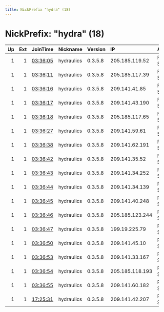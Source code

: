```yaml
---
title: NickPrefix "hydra" (18)
---
```


# NickPrefix: "hydra" (18)

|   Up |   Ext | JoinTime                                                                                            | Nickname   | Version   | IP              | AS                 | CC   |   ORp |   Dirp | OS    | Contact   |   eFamMembers |
|-----:|------:|:----------------------------------------------------------------------------------------------------|:-----------|:----------|:----------------|:-------------------|:-----|------:|-------:|:------|:----------|--------------:|
|    1 |     1 | [03:36:05](https://metrics.torproject.org/rs.html#details/7105C9DC0E6A3D617BBAE657721BF38DF584FD7D) | hydraulics | 0.3.5.8   | 205.185.119.52  | FranTech Solutions | us   |   443 |      0 | Linux | None      |            18 |
|    1 |     1 | [03:36:11](https://metrics.torproject.org/rs.html#details/B93416A7ECD9670D6C245F1AE36F4BE19310AF5B) | hydraulics | 0.3.5.8   | 205.185.117.39  | FranTech Solutions | us   |   443 |      0 | Linux | None      |            18 |
|    1 |     1 | [03:36:16](https://metrics.torproject.org/rs.html#details/E5B30030DB0CCBF5332DBDAA05C2BEFA939CF4B7) | hydraulics | 0.3.5.8   | 209.141.41.85   | FranTech Solutions | us   |   443 |      0 | Linux | None      |            18 |
|    1 |     1 | [03:36:17](https://metrics.torproject.org/rs.html#details/A871B89DFA3589A3B18D69C170CD77D0D1F1949B) | hydraulics | 0.3.5.8   | 209.141.43.190  | FranTech Solutions | us   |   443 |      0 | Linux | None      |            18 |
|    1 |     1 | [03:36:18](https://metrics.torproject.org/rs.html#details/767ED0319809086173E865E69F43398867906A22) | hydraulics | 0.3.5.8   | 205.185.117.65  | FranTech Solutions | us   |   443 |      0 | Linux | None      |            18 |
|    1 |     1 | [03:36:27](https://metrics.torproject.org/rs.html#details/79307EC9CF393A7B24F04AF19D97916EF18EAFCD) | hydraulics | 0.3.5.8   | 209.141.59.61   | FranTech Solutions | us   |   443 |      0 | Linux | None      |            18 |
|    1 |     1 | [03:36:38](https://metrics.torproject.org/rs.html#details/37BD2398F6878AF6FEED8C75DD12F4662C1501AF) | hydraulics | 0.3.5.8   | 209.141.62.191  | FranTech Solutions | us   |   443 |      0 | Linux | None      |            18 |
|    1 |     1 | [03:36:42](https://metrics.torproject.org/rs.html#details/C7E2832517ACCFA79B63B79A8B67EB69ECDA6037) | hydraulics | 0.3.5.8   | 209.141.35.52   | FranTech Solutions | us   |   443 |      0 | Linux | None      |            18 |
|    1 |     1 | [03:36:43](https://metrics.torproject.org/rs.html#details/4D8F21E694803D6D14710288590B24FF71516CDE) | hydraulics | 0.3.5.8   | 209.141.34.252  | FranTech Solutions | us   |   443 |      0 | Linux | None      |            18 |
|    1 |     1 | [03:36:44](https://metrics.torproject.org/rs.html#details/FDCA16005EB3F222A449BE944044B7F98E92CC94) | hydraulics | 0.3.5.8   | 209.141.34.139  | FranTech Solutions | us   |   443 |      0 | Linux | None      |            18 |
|    1 |     1 | [03:36:45](https://metrics.torproject.org/rs.html#details/0E23604959D6BF35744CA16D4171E7594A6BCCC1) | hydraulics | 0.3.5.8   | 209.141.40.248  | FranTech Solutions | us   |   443 |      0 | Linux | None      |            18 |
|    1 |     1 | [03:36:46](https://metrics.torproject.org/rs.html#details/B4DB11C191398FB714FD19EBFE3F1AFD33252FD5) | hydraulics | 0.3.5.8   | 205.185.123.244 | FranTech Solutions | us   |   443 |      0 | Linux | None      |            18 |
|    1 |     1 | [03:36:47](https://metrics.torproject.org/rs.html#details/26A76997AE510488243F2709F5A5800E195DF5E7) | hydraulics | 0.3.5.8   | 199.19.225.79   | FranTech Solutions | us   |   443 |      0 | Linux | None      |            18 |
|    1 |     1 | [03:36:50](https://metrics.torproject.org/rs.html#details/B4C1FA85575E3A5F8973BE96742DEA9ABDF25E4E) | hydraulics | 0.3.5.8   | 209.141.45.10   | FranTech Solutions | us   |   443 |      0 | Linux | None      |            18 |
|    1 |     1 | [03:36:53](https://metrics.torproject.org/rs.html#details/92565F8050A584CF39DCFBEE58D2EECF3565FD29) | hydraulics | 0.3.5.8   | 209.141.33.167  | FranTech Solutions | us   |   443 |      0 | Linux | None      |            18 |
|    1 |     1 | [03:36:54](https://metrics.torproject.org/rs.html#details/9CA72A153359A8EE8E7A2CD80B73621014A76066) | hydraulics | 0.3.5.8   | 205.185.118.193 | FranTech Solutions | us   |   443 |      0 | Linux | None      |            18 |
|    1 |     1 | [03:36:55](https://metrics.torproject.org/rs.html#details/F7FB7A404CCA5D902D3AC408F3FE6673287D30C6) | hydraulics | 0.3.5.8   | 209.141.60.182  | FranTech Solutions | us   |   443 |      0 | Linux | None      |            18 |
|    1 |     1 | [17:25:31](https://metrics.torproject.org/rs.html#details/9FC87DC497C8E0E87821C28032E9472FBB965E21) | hydraulics | 0.3.5.8   | 209.141.42.207  | FranTech Solutions | us   |   443 |      0 | Linux | None      |            18 |
